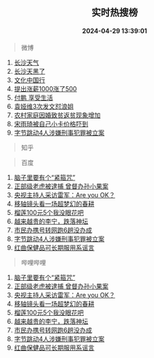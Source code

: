 <div align="center"><h2>实时热搜榜</h2><h4>2024-04-29 13:39:01</h4></div>

> 微博  

1. [长沙天气](https://s.weibo.com/weibo?q=%E9%95%BF%E6%B2%99%E5%A4%A9%E6%B0%94&t=31&band_rank=1&Refer=top)<br />
2. [长沙天黑了](https://s.weibo.com/weibo?q=%E9%95%BF%E6%B2%99%E5%A4%A9%E9%BB%91%E4%BA%86&t=31&band_rank=2&Refer=top)<br />
3. [文化中国行](https://s.weibo.com/weibo?q=%23%E6%96%87%E5%8C%96%E4%B8%AD%E5%9B%BD%E8%A1%8C%23&t=31&band_rank=3&Refer=top)<br />
4. [提出涨薪1000涨了500](https://s.weibo.com/weibo?q=%23%E6%8F%90%E5%87%BA%E6%B6%A8%E8%96%AA1000%E6%B6%A8%E4%BA%86500%23&t=31&band_rank=4&Refer=top)<br />
5. [付鹏 享受生活](https://s.weibo.com/weibo?q=%E4%BB%98%E9%B9%8F%20%E4%BA%AB%E5%8F%97%E7%94%9F%E6%B4%BB&t=31&band_rank=5&Refer=top)<br />
6. [袁娅维3次发文怼浪姐](https://s.weibo.com/weibo?q=%23%E8%A2%81%E5%A8%85%E7%BB%B43%E6%AC%A1%E5%8F%91%E6%96%87%E6%80%BC%E6%B5%AA%E5%A7%90%23&t=31&band_rank=6&Refer=top)<br />
7. [农村家庭因婚致贫返贫现象增加](https://s.weibo.com/weibo?q=%23%E5%86%9C%E6%9D%91%E5%AE%B6%E5%BA%AD%E5%9B%A0%E5%A9%9A%E8%87%B4%E8%B4%AB%E8%BF%94%E8%B4%AB%E7%8E%B0%E8%B1%A1%E5%A2%9E%E5%8A%A0%23&t=31&band_rank=7&Refer=top)<br />
8. [宋雨琦被自己小卡价格吓到](https://s.weibo.com/weibo?q=%23%E5%AE%8B%E9%9B%A8%E7%90%A6%E8%A2%AB%E8%87%AA%E5%B7%B1%E5%B0%8F%E5%8D%A1%E4%BB%B7%E6%A0%BC%E5%90%93%E5%88%B0%23&t=31&band_rank=8&Refer=top)<br />
9. [字节跳动4人涉嫌刑事犯罪被立案](https://s.weibo.com/weibo?q=%23%E5%AD%97%E8%8A%82%E8%B7%B3%E5%8A%A84%E4%BA%BA%E6%B6%89%E5%AB%8C%E5%88%91%E4%BA%8B%E7%8A%AF%E7%BD%AA%E8%A2%AB%E7%AB%8B%E6%A1%88%23&t=31&band_rank=9&Refer=top)<br />

> 知乎  


> 百度  

1. [脑子里要有个“紧箍咒”](https://www.baidu.com/s?wd=%E8%84%91%E5%AD%90%E9%87%8C%E8%A6%81%E6%9C%89%E4%B8%AA%E2%80%9C%E7%B4%A7%E7%AE%8D%E5%92%92%E2%80%9D&sa=fyb_news&rsv_dl=fyb_news)<br />
2. [正部级老虎被逮捕 曾督办孙小果案](https://www.baidu.com/s?wd=%E6%AD%A3%E9%83%A8%E7%BA%A7%E8%80%81%E8%99%8E%E8%A2%AB%E9%80%AE%E6%8D%95+%E6%9B%BE%E7%9D%A3%E5%8A%9E%E5%AD%99%E5%B0%8F%E6%9E%9C%E6%A1%88&sa=fyb_news&rsv_dl=fyb_news)<br />
3. [央视主持人采访雷军：Are you OK？](https://www.baidu.com/s?wd=%E5%A4%AE%E8%A7%86%E4%B8%BB%E6%8C%81%E4%BA%BA%E9%87%87%E8%AE%BF%E9%9B%B7%E5%86%9B%EF%BC%9AAre+you+OK%EF%BC%9F&sa=fyb_news&rsv_dl=fyb_news)<br />
4. [移轴镜头看一场超梦幻的春耕](https://www.baidu.com/s?wd=%E7%A7%BB%E8%BD%B4%E9%95%9C%E5%A4%B4%E7%9C%8B%E4%B8%80%E5%9C%BA%E8%B6%85%E6%A2%A6%E5%B9%BB%E7%9A%84%E6%98%A5%E8%80%95&sa=fyb_news&rsv_dl=fyb_news)<br />
5. [榴莲100元5个我没眼花吧](https://www.baidu.com/s?wd=%E6%A6%B4%E8%8E%B2100%E5%85%835%E4%B8%AA%E6%88%91%E6%B2%A1%E7%9C%BC%E8%8A%B1%E5%90%A7&sa=fyb_news&rsv_dl=fyb_news)<br />
6. [越来越贵的李宁，跌落神坛](https://www.baidu.com/s?wd=%E8%B6%8A%E6%9D%A5%E8%B6%8A%E8%B4%B5%E7%9A%84%E6%9D%8E%E5%AE%81%EF%BC%8C%E8%B7%8C%E8%90%BD%E7%A5%9E%E5%9D%9B&sa=fyb_news&rsv_dl=fyb_news)<br />
7. [市民办携号转网跑6趟没办成](https://www.baidu.com/s?wd=%E5%B8%82%E6%B0%91%E5%8A%9E%E6%90%BA%E5%8F%B7%E8%BD%AC%E7%BD%91%E8%B7%916%E8%B6%9F%E6%B2%A1%E5%8A%9E%E6%88%90&sa=fyb_news&rsv_dl=fyb_news)<br />
8. [字节跳动4人涉嫌刑事犯罪被立案](https://www.baidu.com/s?wd=%E5%AD%97%E8%8A%82%E8%B7%B3%E5%8A%A84%E4%BA%BA%E6%B6%89%E5%AB%8C%E5%88%91%E4%BA%8B%E7%8A%AF%E7%BD%AA%E8%A2%AB%E7%AB%8B%E6%A1%88&sa=fyb_news&rsv_dl=fyb_news)<br />
9. [红曲保健品可长期服用系谣言](https://www.baidu.com/s?wd=%E7%BA%A2%E6%9B%B2%E4%BF%9D%E5%81%A5%E5%93%81%E5%8F%AF%E9%95%BF%E6%9C%9F%E6%9C%8D%E7%94%A8%E7%B3%BB%E8%B0%A3%E8%A8%80&sa=fyb_news&rsv_dl=fyb_news)<br />

> 哔哩哔哩  

1. [脑子里要有个“紧箍咒”](https://www.baidu.com/s?wd=%E8%84%91%E5%AD%90%E9%87%8C%E8%A6%81%E6%9C%89%E4%B8%AA%E2%80%9C%E7%B4%A7%E7%AE%8D%E5%92%92%E2%80%9D&sa=fyb_news&rsv_dl=fyb_news)<br />
2. [正部级老虎被逮捕 曾督办孙小果案](https://www.baidu.com/s?wd=%E6%AD%A3%E9%83%A8%E7%BA%A7%E8%80%81%E8%99%8E%E8%A2%AB%E9%80%AE%E6%8D%95+%E6%9B%BE%E7%9D%A3%E5%8A%9E%E5%AD%99%E5%B0%8F%E6%9E%9C%E6%A1%88&sa=fyb_news&rsv_dl=fyb_news)<br />
3. [央视主持人采访雷军：Are you OK？](https://www.baidu.com/s?wd=%E5%A4%AE%E8%A7%86%E4%B8%BB%E6%8C%81%E4%BA%BA%E9%87%87%E8%AE%BF%E9%9B%B7%E5%86%9B%EF%BC%9AAre+you+OK%EF%BC%9F&sa=fyb_news&rsv_dl=fyb_news)<br />
4. [移轴镜头看一场超梦幻的春耕](https://www.baidu.com/s?wd=%E7%A7%BB%E8%BD%B4%E9%95%9C%E5%A4%B4%E7%9C%8B%E4%B8%80%E5%9C%BA%E8%B6%85%E6%A2%A6%E5%B9%BB%E7%9A%84%E6%98%A5%E8%80%95&sa=fyb_news&rsv_dl=fyb_news)<br />
5. [榴莲100元5个我没眼花吧](https://www.baidu.com/s?wd=%E6%A6%B4%E8%8E%B2100%E5%85%835%E4%B8%AA%E6%88%91%E6%B2%A1%E7%9C%BC%E8%8A%B1%E5%90%A7&sa=fyb_news&rsv_dl=fyb_news)<br />
6. [越来越贵的李宁，跌落神坛](https://www.baidu.com/s?wd=%E8%B6%8A%E6%9D%A5%E8%B6%8A%E8%B4%B5%E7%9A%84%E6%9D%8E%E5%AE%81%EF%BC%8C%E8%B7%8C%E8%90%BD%E7%A5%9E%E5%9D%9B&sa=fyb_news&rsv_dl=fyb_news)<br />
7. [市民办携号转网跑6趟没办成](https://www.baidu.com/s?wd=%E5%B8%82%E6%B0%91%E5%8A%9E%E6%90%BA%E5%8F%B7%E8%BD%AC%E7%BD%91%E8%B7%916%E8%B6%9F%E6%B2%A1%E5%8A%9E%E6%88%90&sa=fyb_news&rsv_dl=fyb_news)<br />
8. [字节跳动4人涉嫌刑事犯罪被立案](https://www.baidu.com/s?wd=%E5%AD%97%E8%8A%82%E8%B7%B3%E5%8A%A84%E4%BA%BA%E6%B6%89%E5%AB%8C%E5%88%91%E4%BA%8B%E7%8A%AF%E7%BD%AA%E8%A2%AB%E7%AB%8B%E6%A1%88&sa=fyb_news&rsv_dl=fyb_news)<br />
9. [红曲保健品可长期服用系谣言](https://www.baidu.com/s?wd=%E7%BA%A2%E6%9B%B2%E4%BF%9D%E5%81%A5%E5%93%81%E5%8F%AF%E9%95%BF%E6%9C%9F%E6%9C%8D%E7%94%A8%E7%B3%BB%E8%B0%A3%E8%A8%80&sa=fyb_news&rsv_dl=fyb_news)<br />
